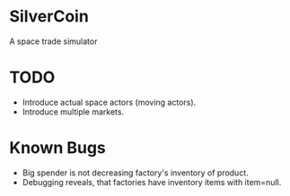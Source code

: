 # SilverCoin
A space trade simulator

# TODO
* Introduce actual space actors (moving actors).
* Introduce multiple markets.

# Known Bugs
* Big spender is not decreasing factory's inventory of product.
* Debugging reveals, that factories have inventory items with item=null.
